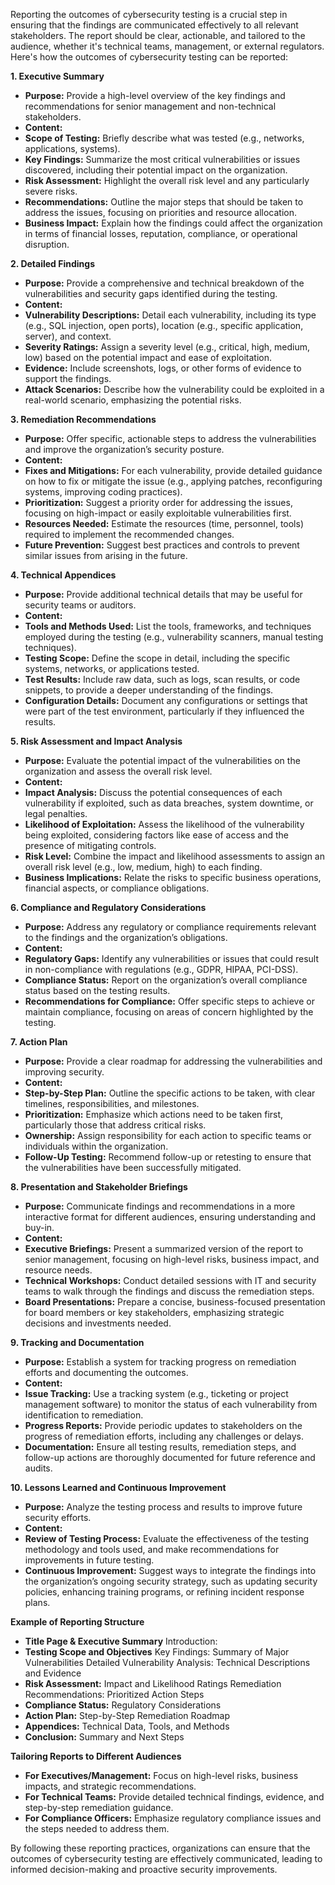 Reporting the outcomes of cybersecurity testing is a crucial step in ensuring that the findings are communicated effectively to all relevant stakeholders. The report should be clear, actionable, and tailored to the audience, whether it's technical teams, management, or external regulators. Here's how the outcomes of cybersecurity testing can be reported:

<b> 1. Executive Summary </b>
* **Purpose:** Provide a high-level overview of the key findings and recommendations for senior management and non-technical stakeholders.
* **Content:**
* **Scope of Testing:** Briefly describe what was tested (e.g., networks, applications, systems).
* **Key Findings:** Summarize the most critical vulnerabilities or issues discovered, including their potential impact on the organization.
* **Risk Assessment:** Highlight the overall risk level and any particularly severe risks.
* **Recommendations:** Outline the major steps that should be taken to address the issues, focusing on priorities and resource allocation.
* **Business Impact:** Explain how the findings could affect the organization in terms of financial losses, reputation, compliance, or operational disruption.

<b> 2. Detailed Findings </b>
* **Purpose:** Provide a comprehensive and technical breakdown of the vulnerabilities and security gaps identified during the testing.
* **Content:**
* **Vulnerability Descriptions:** Detail each vulnerability, including its type (e.g., SQL injection, open ports), location (e.g., specific application, server), and context.
* **Severity Ratings:** Assign a severity level (e.g., critical, high, medium, low) based on the potential impact and ease of exploitation.
* **Evidence:** Include screenshots, logs, or other forms of evidence to support the findings.
* **Attack Scenarios:** Describe how the vulnerability could be exploited in a real-world scenario, emphasizing the potential risks.

<b> 3. Remediation Recommendations </b>
* **Purpose:** Offer specific, actionable steps to address the vulnerabilities and improve the organization’s security posture.
* **Content:**
* **Fixes and Mitigations:** For each vulnerability, provide detailed guidance on how to fix or mitigate the issue (e.g., applying patches, reconfiguring systems, improving coding practices).
* **Prioritization:** Suggest a priority order for addressing the issues, focusing on high-impact or easily exploitable vulnerabilities first.
* **Resources Needed:** Estimate the resources (time, personnel, tools) required to implement the recommended changes.
* **Future Prevention:** Suggest best practices and controls to prevent similar issues from arising in the future.

<b> 4. Technical Appendices </b>
* **Purpose:** Provide additional technical details that may be useful for security teams or auditors.
* **Content:**
* **Tools and Methods Used:** List the tools, frameworks, and techniques employed during the testing (e.g., vulnerability scanners, manual testing techniques).
* **Testing Scope:** Define the scope in detail, including the specific systems, networks, or applications tested.
* **Test Results:** Include raw data, such as logs, scan results, or code snippets, to provide a deeper understanding of the findings.
* **Configuration Details:** Document any configurations or settings that were part of the test environment, particularly if they influenced the results.

<b> 5. Risk Assessment and Impact Analysis </b>
* **Purpose:** Evaluate the potential impact of the vulnerabilities on the organization and assess the overall risk level.
* **Content:**
* **Impact Analysis:** Discuss the potential consequences of each vulnerability if exploited, such as data breaches, system downtime, or legal penalties.
* **Likelihood of Exploitation:** Assess the likelihood of the vulnerability being exploited, considering factors like ease of access and the presence of mitigating controls.
* **Risk Level:** Combine the impact and likelihood assessments to assign an overall risk level (e.g., low, medium, high) to each finding.
* **Business Implications:** Relate the risks to specific business operations, financial aspects, or compliance obligations.

<b> 6. Compliance and Regulatory Considerations </b>
* **Purpose:** Address any regulatory or compliance requirements relevant to the findings and the organization’s obligations.
* **Content:**
* **Regulatory Gaps:** Identify any vulnerabilities or issues that could result in non-compliance with regulations (e.g., GDPR, HIPAA, PCI-DSS).
* **Compliance Status:** Report on the organization’s overall compliance status based on the testing results.
* **Recommendations for Compliance:** Offer specific steps to achieve or maintain compliance, focusing on areas of concern highlighted by the testing.

<b> 7. Action Plan </b>
* **Purpose:** Provide a clear roadmap for addressing the vulnerabilities and improving security.
* **Content:**
* **Step-by-Step Plan:** Outline the specific actions to be taken, with clear timelines, responsibilities, and milestones.
* **Prioritization:** Emphasize which actions need to be taken first, particularly those that address critical risks.
* **Ownership:** Assign responsibility for each action to specific teams or individuals within the organization.
* **Follow-Up Testing:** Recommend follow-up or retesting to ensure that the vulnerabilities have been successfully mitigated.

<b> 8. Presentation and Stakeholder Briefings </b>
* **Purpose:** Communicate findings and recommendations in a more interactive format for different audiences, ensuring understanding and buy-in.
* **Content:**
* **Executive Briefings:** Present a summarized version of the report to senior management, focusing on high-level risks, business impact, and resource needs.
* **Technical Workshops:** Conduct detailed sessions with IT and security teams to walk through the findings and discuss the remediation steps.
* **Board Presentations:** Prepare a concise, business-focused presentation for board members or key stakeholders, emphasizing strategic decisions and investments needed.

<b> 9. Tracking and Documentation </b>
* **Purpose:** Establish a system for tracking progress on remediation efforts and documenting the outcomes.
* **Content:**
* **Issue Tracking:** Use a tracking system (e.g., ticketing or project management software) to monitor the status of each vulnerability from identification to remediation.
* **Progress Reports:** Provide periodic updates to stakeholders on the progress of remediation efforts, including any challenges or delays.
* **Documentation:** Ensure all testing results, remediation steps, and follow-up actions are thoroughly documented for future reference and audits.

<b> 10. Lessons Learned and Continuous Improvement </b>
* **Purpose:** Analyze the testing process and results to improve future security efforts.
* **Content:**
* **Review of Testing Process:** Evaluate the effectiveness of the testing methodology and tools used, and make recommendations for improvements in future testing.
* **Continuous Improvement:** Suggest ways to integrate the findings into the organization’s ongoing security strategy, such as updating security policies, enhancing training programs, or refining incident response plans.

<b> Example of Reporting Structure </b>

* **Title Page & Executive Summary**
Introduction:
* **Testing Scope and Objectives**
Key Findings:
Summary of Major Vulnerabilities
Detailed Vulnerability Analysis:
Technical Descriptions and Evidence
* **Risk Assessment:**
Impact and Likelihood Ratings
Remediation Recommendations:
Prioritized Action Steps
* **Compliance Status:**
Regulatory Considerations
* **Action Plan:**
Step-by-Step Remediation Roadmap
* **Appendices:**
Technical Data, Tools, and Methods
* **Conclusion:**
Summary and Next Steps


<b> Tailoring Reports to Different Audiences </b>

* **For Executives/Management:** Focus on high-level risks, business impacts, and strategic recommendations.
* **For Technical Teams:** Provide detailed technical findings, evidence, and step-by-step remediation guidance.
* **For Compliance Officers:** Emphasize regulatory compliance issues and the steps needed to address them.

By following these reporting practices, organizations can ensure that the outcomes of cybersecurity testing are effectively communicated, leading to informed decision-making and proactive security improvements.






